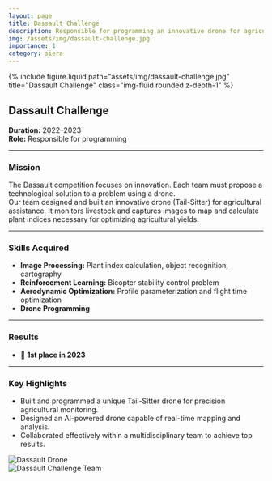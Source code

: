 ```yaml
---
layout: page
title: Dassault Challenge
description: Responsible for programming an innovative drone for agricultural assistance
img: /assets/img/dassault-challenge.jpg
importance: 1
category: siera
---
```


<div class="row">
    <div class="col-sm mt-3 mt-md-0">
        {% include figure.liquid path="assets/img/dassault-challenge.jpg" title="Dassault Challenge" class="img-fluid rounded z-depth-1" %}
    </div>
</div>

## Dassault Challenge

**Duration:** 2022–2023  
**Role:** Responsible for programming  

---

### Mission

The Dassault competition focuses on innovation. Each team must propose a technological solution to a problem using a drone.  
Our team designed and built an innovative drone (Tail-Sitter) for agricultural assistance. It monitors livestock and captures images to map and calculate plant indices necessary for optimizing agricultural yields.

---

### Skills Acquired

- **Image Processing:** Plant index calculation, object recognition, cartography  
- **Reinforcement Learning:** Bicopter stability control problem  
- **Aerodynamic Optimization:** Profile parameterization and flight time optimization  
- **Drone Programming**

---

### Results

- 🥇 **1st place in 2023**  

---

### Key Highlights

- Built and programmed a unique Tail-Sitter drone for precision agricultural monitoring.  
- Designed an AI-powered drone capable of real-time mapping and analysis.  
- Collaborated effectively within a multidisciplinary team to achieve top results.

<div class="row justify-content-sm-center">
    <div class="col-sm-6 mt-3 mt-md-0">
        <img src="/assets/img/dassault-drone.jpg" alt="Dassault Drone" class="img-fluid rounded z-depth-1">
    </div>
    <div class="col-sm-6 mt-3 mt-md-0">
        <img src="/assets/img/dassault-team.jpg" alt="Dassault Challenge Team" class="img-fluid rounded z-depth-1">
    </div>
</div>
